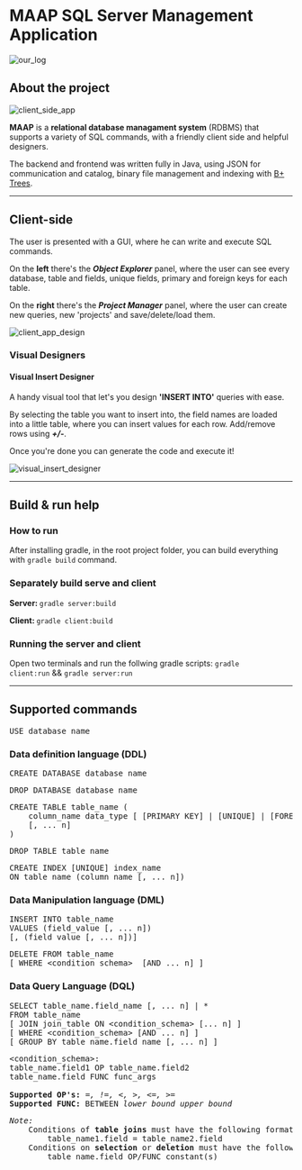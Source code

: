 # MAAP SQL Server Management Application

![our_log](https://github.com/2023-AB2-projects/ab2-project-nemleszkitolmasolni/blob/new_develop/client/src/main/java/images/logo_wide.png)

## About the project

![client_side_app](https://github.com/2023-AB2-projects/ab2-project-nemleszkitolmasolni/blob/new_develop/client/src/main/java/images/light_and_dark_mode.png)

**MAAP** is a **relational database managament system** (RDBMS) that supports a variety of SQL commands, with a friendly client side and helpful designers.

The backend and frontend was written fully in Java, using JSON for communication and catalog, binary file management and indexing with [B+ Trees](https://en.wikipedia.org/wiki/B%2B_tree).

---

## Client-side

The user is presented with a GUI, where he can write and execute SQL commands.

On the **left** there's the ***Object Explorer*** panel, where the user can see every
database, table and fields, unique fields, primary and foreign keys for each table.

On the **right** there's the ***Project Manager*** panel, where the user can create new queries, new 'projects' and save/delete/load them.

![client_app_design](https://github.com/2023-AB2-projects/ab2-project-nemleszkitolmasolni/blob/new_develop/client/src/main/java/images/client_app.png)

### Visual Designers

#### Visual Insert Designer
A handy visual tool that let's you design **'INSERT INTO'** queries with ease.

By selecting the table you want to insert into, the field names are loaded into a little table, where you can insert values for each row.
Add/remove rows using ***+/-***.

Once you're done you can generate the code and execute it!

![visual_insert_designer](https://github.com/2023-AB2-projects/ab2-project-nemleszkitolmasolni/blob/new_develop/client/src/main/java/images/visual_insert_designer.png)

---

## Build & run help

### How to run

After installing gradle, in the root project folder, you can build everything with `gradle build` command.

### Separately build serve and client

<b> Server: </b> <code>gradle server:build</code>

<b> Client: </b> <code>gradle client:build</code>

### Running the server and client
Open two terminals and run the follwing gradle scripts:
<code>gradle client:run</code> 
&& <code>gradle server:run</code> 

---

## Supported commands

<pre>
USE database_name
</pre>

### Data definition language (DDL)

<pre>
CREATE DATABASE database_name
</pre>

<pre>
DROP DATABASE database_name
</pre>

<pre>
CREATE TABLE table_name (
    column_name data_type [ [PRIMARY KEY] | [UNIQUE] | [FOREIGN KEY REFERENCES reference_table(reference_field)] ]
    [, ... n]
)
</pre>

<pre>
DROP TABLE table_name
</pre>

<pre>
CREATE INDEX [UNIQUE] index_name
ON table_name (column_name [, ... n])
</pre>

### Data Manipulation language (DML)

<pre>
INSERT INTO table_name
VALUES (field_value [, ... n])
[, (field_value [, ... n])]
</pre>

<pre>
DELETE FROM table_name
[ WHERE &lt;condition_schema&gt;  [AND ... n] ]
</pre>

### Data Query Language (DQL)

<pre>
SELECT table_name.field_name [, ... n] | *
FROM table_name
[ JOIN join_table ON &lt;condition_schema&gt; [... n] ]
[ WHERE &lt;condition_schema&gt; [AND ... n] ]
[ GROUP BY table_name.field_name [, ... n] ]
</pre>

<pre>
&lt;condition_schema&gt;:
table_name.field1 OP table_name.field2
table_name.field FUNC func_args

<b>Supported OP's:</b> <i>=, !=, <, >, <=, >=</i>
<b>Supported FUNC:</b> BETWEEN <i>lower_bound upper_bound</i>
</pre>

<pre>
<i>Note:</i> 
    Conditions of <b>table joins</b> must have the following format: 
        table_name1.field = table_name2.field
    Conditions on <b>selection</b> or <b>deletion</b> must have the following format:
        table_name.field OP/FUNC constant(s)
</pre>
